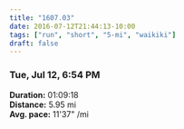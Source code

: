 ```yaml
---
title: "1607.03"
date: 2016-07-12T21:44:13-10:00
tags: ["run", "short", "5-mi", "waikiki"]
draft: false
---
```


### Tue, Jul 12, 6:54 PM

**Duration:** 01:09:18  
**Distance:** 5.95 mi  
**Avg. pace:** 11'37" /mi